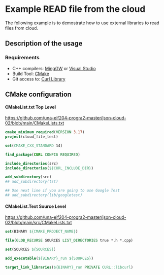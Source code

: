# Example READ file from the cloud

The following example is to demostrate how to use external libraries to read files from cloud.

## Description of the usage

### Requirements

- C++ compilers: [MingGW](http://mingw-w64.org/doku.php) or [Visual Studio](https://visualstudio.microsoft.com/downloads/)
- Build Tool: [CMake](https://cmake.org/)
- Git access to: [Curl Library](https://github.com/curl/curl)

## CMake configuration

#### CMakeList.txt Top Level

https://github.com/una-eif204-progra2-master/json-cloud-02/blob/main/CMakeLists.txt

```cmake
cmake_minimum_required(VERSION 3.17)
project(cloud_file_test)

set(CMAKE_CXX_STANDARD 14)

find_package(CURL CONFIG REQUIRED)

include_directories(src)
include_directories(${CURL_INCLUDE_DIR})

add_subdirectory(src)
## add_subdirectory(tst)

## Use next line if you are going to use Google Test
## add_subdirectory(lib/googletest)
```

#### CMakeList.Text Source Level

https://github.com/una-eif204-progra2-master/json-cloud-02/blob/main/src/CMakeLists.txt

```cmake
set(BINARY ${CMAKE_PROJECT_NAME})

file(GLOB_RECURSE SOURCES LIST_DIRECTORIES true *.h *.cpp)

set(SOURCES ${SOURCES})

add_executable(${BINARY}_run ${SOURCES})

target_link_libraries(${BINARY}_run PRIVATE CURL::libcurl)
```

